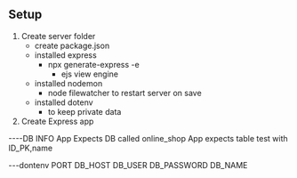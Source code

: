 ## Setup
1. Create server folder
    - create package.json
    - installed express
        - npx generate-express -e
            - ejs view engine
    - installed nodemon
        - node filewatcher to restart server on save
    - installed dotenv
        - to keep private data
2. Create Express app


----DB INFO
App Expects DB called online_shop
App expects table test with ID_PK,name


---dontenv
PORT
DB_HOST
DB_USER
DB_PASSWORD
DB_NAME